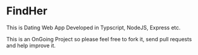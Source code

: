 # FindHer
This is Dating Web App Developed in Typscript, NodeJS, Express etc.

This is an OnGoing Project so please feel free to fork it, send pull requests and help improve it.
